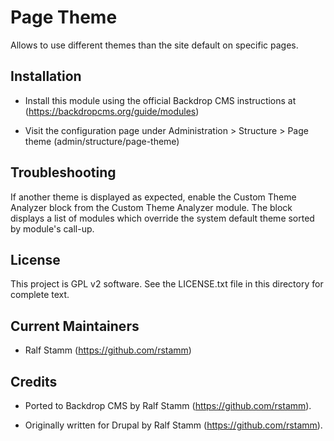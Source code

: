 
Page Theme
==========

Allows to use different themes than the site default on specific pages.

Installation
------------

- Install this module using the official Backdrop CMS instructions at
  (https://backdropcms.org/guide/modules)

- Visit the configuration page under Administration > Structure > Page theme
  (admin/structure/page-theme)

Troubleshooting
---------------

If another theme is displayed as expected, enable the Custom Theme Analyzer
block from the Custom Theme Analyzer module. The block displays a list of
modules which override the system default theme sorted by module's call-up.

License
-------

This project is GPL v2 software. See the LICENSE.txt file in this directory for
complete text.

Current Maintainers
-------------------

- Ralf Stamm (https://github.com/rstamm)

Credits
-------

- Ported to Backdrop CMS by Ralf Stamm (https://github.com/rstamm).

- Originally written for Drupal by Ralf Stamm (https://github.com/rstamm).
